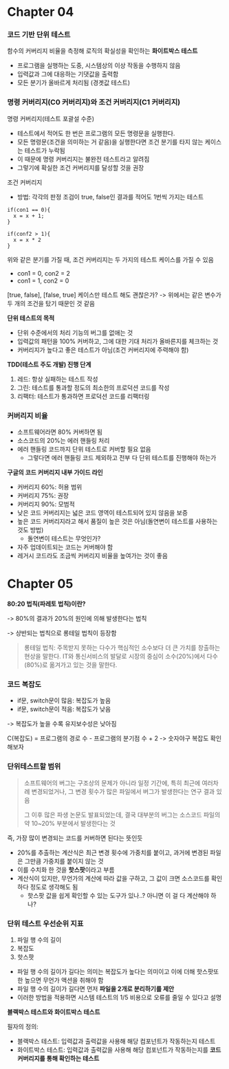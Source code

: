 # Chapter 04

### 코드 기반 단위 테스트

함수의 커버리지 비율을 측정해 로직의 확실성을 확인하는 **화이트박스 테스트**

- 프로그램을 실행하는 도중, 시스템상의 이상 작동을 수행하지 않음
- 입력값과 그에 대응하는 기댓값을 출력함
- 모든 분기가 올바르게 처리됨 (경곗값 테스트)

### 명령 커버리지(C0 커버리지)와 조건 커버리지(C1 커버리지)

명령 커버리지(테스트 포괄설 수준)

- 테스트에서 적어도 한 번은 프로그램의 모든 명령문을 실행한다.
- 모든 명령문(조건을 의미하는 거 같음)을 실행한다면 조건 분기를 타지 않는 케이스는 테스트가 누락됨
- 이 때문에 명령 커버리지는 불완전 테스트라고 알려짐
- 그렇기에 확실한 조건 커버리지를 달성할 것을 권장

조건 커버리지

- 방법: 각각의 판정 조검이 true, false인 결과를 적어도 1번씩 가지는 테스트

```
if(con1 == 0){
  x = x + 1;
}

if(conf2 > 1){
  x = x * 2
}

```

위와 같은 분기를 가질 때, 조건 커버리지는 두 가지의 테스트 케이스를 가질 수 있음

- con1 = 0, con2 = 2
- con1 = 1, con2 = 0

[true, false], [false, true] 케이스만 테스트 해도 괜찮은가?
-> 위에서는 같은 변수가 두 개의 조건을 탔기 때문인 것 같음

**단위 테스트의 목적**

- 단위 수준에서의 처리 기능의 버그를 없애는 것
- 입력값의 패턴을 100% 커버하고, 그에 대한 기대 처리가 올바른지를 체크하는 것
- 커버리지가 높다고 좋은 테스트가 아님(조건 커버리지에 주력해야 함)

**TDD(테스트 주도 개발) 진행 단계**

1. 레드: 항상 실패하는 테스트 작성
2. 그린: 테스트를 통과할 정도의 최소한의 프로덕션 코드를 작성
3. 리팩터: 테스트가 통과하면 프로덕션 코드를 리팩터링

### 커버리지 비율

- 소프트웨어라면 80% 커버하면 됨
- 소스코드의 20%는 에러 핸들링 처리
- 에러 핸들링 코드까지 단위 테스트로 커버할 필요 없음
  - 그렇다면 에러 핸들링 코드 제외하고 전부 다 단위 테스트를 진행해야 하는가

**구글의 코드 커버리지 내부 가이드 라인**

- 커버리지 60%: 허용 범위
- 커버리지 75%: 권장
- 커버리지 90%: 모범적
- 낮은 코드 커버리지는 넓은 코드 영역이 테스트되어 있지 않음을 보증
- 높은 코드 커버리지라고 해서 품질이 높은 것은 아님(돌연변이 테스트를 사용하는 것도 방법)
  - 돌연변이 테스트는 무엇인가?
- 자주 업데이트되는 코드는 커버해야 함
- 레거시 코드라도 조금씩 커버리지 비율을 높여가는 것이 좋음

# Chapter 05

**80:20 법칙(파레토 법칙)이란?**

-> 80%의 결과가 20%의 원인에 의해 발생한다는 법칙

-> 상반되는 법칙으로 롱테일 법칙이 등장함

> 롱테일 법칙:
> 주목받지 못하는 다수가 핵심적인 소수보다 더 큰 가치를 창출하는 현상을 말한다. IT와 통신서비스의 발달로 시장의 중심이 소수(20%)에서 다수(80%)로 옮겨가고 있는 것을 말한다.

### 코드 복잡도

- if문, switch문이 많음: 복잡도가 높음
- if문, switch문이 적음: 복잡도가 낮음

-> 복잡도가 높을 수록 유지보수성은 낮아짐

C(복잡도) = 프로그램의 경로 수 - 프로그램의 분기점 수 + 2
-> 숫자야구 복잡도 확인해보자

### 단위테스트할 범위

> 소프트웨어의 버그는 구조상의 문제가 아니라 일정 기간에, 특히 최근에 여러차례 변경되었거나, 그 변경 횟수가 많은 파일에서 버그가 발생한다는 연구 결과 있음
>
> 그 이후 많은 파생 논문도 발표되었는데, 결국 대부분의 버그는 소스코드 파일의 약 10~20% 부분에서 발생한다는 것

즉, 가장 많이 변경되는 코드를 커버하면 된다는 뜻인듯

- 20%를 추출하는 계산식은 최근 변경 횟수에 가중치를 붙이고, 과거에 변경된 파일은 그만큼 가중치를 붙이지 않는 것
- 이를 수치화 한 것을 **핫스팟**이라고 부름
- 계산식이 있지만, 무언가의 계산에 따라 값을 구하고, 그 값이 크면 소스코드를 확인하다 정도로 생각해도 됨
  - 핫스팟 값을 쉽게 확인할 수 있는 도구가 있나..? 아니면 이 걸 다 계산해야 하나?

### 단위 테스트 우선순위 지표

1. 파일 행 수의 길이
2. 복잡도
3. 핫스팟

- 파일 행 수의 길이가 길다는 의미는 복잡도가 높다는 의미이고 이에 더해 핫스팟또한 높으면 무언가 액션을 취해야 함
- 파일 행 수의 길이가 길다면 먼저 **파일을 2개로 분리하기를 제안**
- 이러한 방법을 적용하면 시스템 테스트의 1/5 비용으로 오류를 줄일 수 있다고 설명

**블랙박스 테스트와 화이트박스 테스트**

필자의 정의:

- 블랙박스 테스트: 입력값과 출력값을 사용해 해당 컴포넌트가 작동하는지 테스트
- 화이트박스 테스트: 입력값과 출력값을 사용해 해당 컴포넌트가 작동하는지를 **코드 커버리지를 통해 확인하는 테스트**
